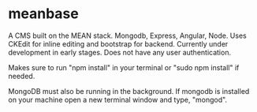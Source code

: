 meanbase
========

A CMS built on the MEAN stack. Mongodb, Express, Angular, Node. Uses CKEdit for inline editing and bootstrap for backend. Currently under development in early stages. Does not have any user authentication.

Makes sure to run "npm install" in your terminal or "sudo npm install" if needed. 

MongoDB must also be running in the background. If mongodb is installed on your machine open a new terminal window and type, "mongod".